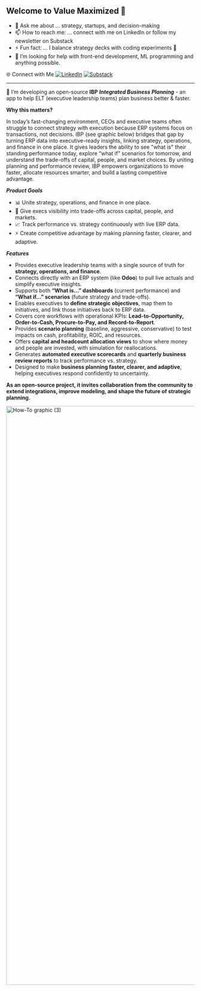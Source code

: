 ## Welcome to Value Maximized 👋  
- 💬 Ask me about ... strategy, startups, and decision-making  
- 📫 How to reach me: ... connect with me on LinkedIn or follow my newsletter on Substack
- ⚡ Fun fact: ... I balance strategy decks with coding experiments 🚀
- 👯 I’m looking for help with front-end development, ML programming and anything possible. 

🌐 Connect with Me
[![LinkedIn](https://img.shields.io/badge/LinkedIn-0A66C2?style=for-the-badge&logo=linkedin&logoColor=white)](https://www.linkedin.com/in/varun-jay-vj/)  [![Substack](https://img.shields.io/badge/Substack-FF6719?style=for-the-badge&logo=substack&logoColor=white)](https://valuemaximized.substack.com/)  

------------------------------

🔭 I’m developing an open-source **IBP** _**Integrated Business Planning**_  - an app to help ELT (executive leadership teams) plan business better & faster.   

**Why this matters?**

In today’s fast-changing environment, CEOs and executive teams often struggle to connect strategy with execution because ERP systems focus on transactions, not decisions. IBP (see graphic below) bridges that gap by turning ERP data into executive-ready insights, linking strategy, operations, and finance in one place. It gives leaders the ability to see "what is" their standing performance today, explore “what if” scenarios for tomorrow, and understand the trade-offs of capital, people, and market choices. By uniting planning and performance review, IBP empowers organizations to move faster, allocate resources smarter, and build a lasting competitive advantage.


_**Product Goals**_

- 📊 Unite strategy, operations, and finance in one place.  
- 👀 Give execs visibility into trade-offs across capital, people, and markets.  
- 📈 Track performance vs. strategy continuously with live ERP data.  
- ⚡ Create competitive advantage by making planning faster, clearer, and adaptive.    


_**Features**_

- Provides executive leadership teams with a single source of truth for **strategy, operations, and finance**.  
- Connects directly with an ERP system (like **Odoo**) to pull live actuals and simplify executive insights.  
- Supports both **“What is…” dashboards** (current performance) and **“What if…” scenarios** (future strategy and trade-offs).  
- Enables executives to **define strategic objectives**, map them to initiatives, and link those initiatives back to ERP data.  
- Covers core workflows with operational KPIs: **Lead-to-Opportunity, Order-to-Cash, Procure-to-Pay, and Record-to-Report**.  
- Provides **scenario planning** (baseline, aggressive, conservative) to test impacts on cash, profitability, ROIC, and resources.  
- Offers **capital and headcount allocation views** to show where money and people are invested, with simulation for reallocations.  
- Generates **automated executive scorecards** and **quarterly business review reports** to track performance vs. strategy.  
- Designed to make **business planning faster, clearer, and adaptive**, helping executives respond confidently to uncertainty.  


**As an open-source project, it invites collaboration from the community to extend integrations, improve modeling, and shape the future of strategic planning.**

<img width="2000" height="1545" alt="How-To graphic (3)" src="https://github.com/user-attachments/assets/d14e0781-3c31-47df-ac92-4fabdcb1fc2f" />
